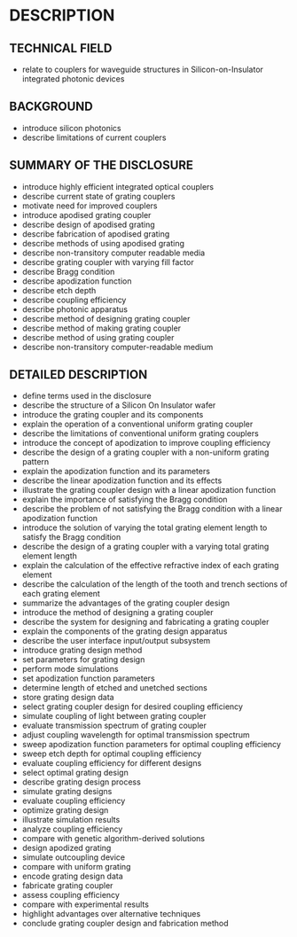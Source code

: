 # DESCRIPTION

## TECHNICAL FIELD

- relate to couplers for waveguide structures in Silicon-on-Insulator integrated photonic devices

## BACKGROUND

- introduce silicon photonics
- describe limitations of current couplers

## SUMMARY OF THE DISCLOSURE

- introduce highly efficient integrated optical couplers
- describe current state of grating couplers
- motivate need for improved couplers
- introduce apodised grating coupler
- describe design of apodised grating
- describe fabrication of apodised grating
- describe methods of using apodised grating
- describe non-transitory computer readable media
- describe grating coupler with varying fill factor
- describe Bragg condition
- describe apodization function
- describe etch depth
- describe coupling efficiency
- describe photonic apparatus
- describe method of designing grating coupler
- describe method of making grating coupler
- describe method of using grating coupler
- describe non-transitory computer-readable medium

## DETAILED DESCRIPTION

- define terms used in the disclosure
- describe the structure of a Silicon On Insulator wafer
- introduce the grating coupler and its components
- explain the operation of a conventional uniform grating coupler
- describe the limitations of conventional uniform grating couplers
- introduce the concept of apodization to improve coupling efficiency
- describe the design of a grating coupler with a non-uniform grating pattern
- explain the apodization function and its parameters
- describe the linear apodization function and its effects
- illustrate the grating coupler design with a linear apodization function
- explain the importance of satisfying the Bragg condition
- describe the problem of not satisfying the Bragg condition with a linear apodization function
- introduce the solution of varying the total grating element length to satisfy the Bragg condition
- describe the design of a grating coupler with a varying total grating element length
- explain the calculation of the effective refractive index of each grating element
- describe the calculation of the length of the tooth and trench sections of each grating element
- summarize the advantages of the grating coupler design
- introduce the method of designing a grating coupler
- describe the system for designing and fabricating a grating coupler
- explain the components of the grating design apparatus
- describe the user interface input/output subsystem
- introduce grating design method
- set parameters for grating design
- perform mode simulations
- set apodization function parameters
- determine length of etched and unetched sections
- store grating design data
- select grating coupler design for desired coupling efficiency
- simulate coupling of light between grating coupler
- evaluate transmission spectrum of grating coupler
- adjust coupling wavelength for optimal transmission spectrum
- sweep apodization function parameters for optimal coupling efficiency
- sweep etch depth for optimal coupling efficiency
- evaluate coupling efficiency for different designs
- select optimal grating design
- describe grating design process
- simulate grating designs
- evaluate coupling efficiency
- optimize grating design
- illustrate simulation results
- analyze coupling efficiency
- compare with genetic algorithm-derived solutions
- design apodized grating
- simulate outcoupling device
- compare with uniform grating
- encode grating design data
- fabricate grating coupler
- assess coupling efficiency
- compare with experimental results
- highlight advantages over alternative techniques
- conclude grating coupler design and fabrication method

